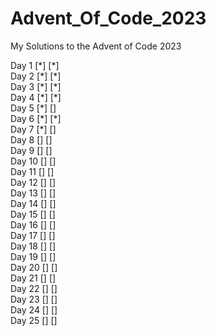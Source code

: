 # Advent_Of_Code_2023
My Solutions to the Advent of Code 2023

Day 1   [\*] [\*]  
Day 2   [\*] [\*]  
Day 3   [\*] [\*]  
Day 4   [\*] [\*]  
Day 5   [\*] []  
Day 6   [\*] [\*]  
Day 7   [\*] []  
Day 8   [] []  
Day 9   [] []  
Day 10  [] []  
Day 11  [] []  
Day 12  [] []  
Day 13  [] []  
Day 14  [] []  
Day 15  [] []  
Day 16  [] []  
Day 17  [] []  
Day 18  [] []  
Day 19  [] []  
Day 20  [] []  
Day 21  [] []  
Day 22  [] []  
Day 23  [] []  
Day 24  [] []  
Day 25  [] []  